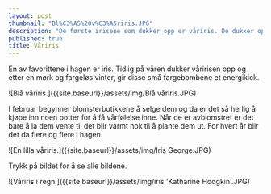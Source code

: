 ```yaml
---
layout: post
thumbnail: "Bl%C3%A5%20v%C3%A5riris.JPG"
description: "De første irisene som dukker opp er våriris. De dukker opp fra mars  og april, avhengig av hvor mild våren er. "
published: true
title: Våriris
---
```



En av favorittene i hagen er iris. Tidlig på våren dukker våririsen opp og etter en mørk og fargeløs vinter, gir disse små fargebombene et energikick.

![Blå våriris.]({{site.baseurl}}/assets/img/Blå våriris.JPG)

<!--more-->

I februar begynner blomsterbutikkene å selge dem og da er det så herlig å kjøpe inn noen potter for å få vårfølelse inne. Når de er avblomstret er det bare å la dem vente til det blir varmt nok til å plante dem ut. For hvert år blir det da flere og flere i hagen. 

![En lilla våriris.]({{site.baseurl}}/assets/img/Iris George.JPG)

Trykk på bildet for å se alle bildene.

![Våriris i regn.]({{site.baseurl}}/assets/img/iris 'Katharine Hodgkin'.JPG)
